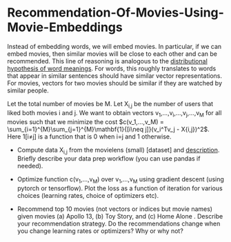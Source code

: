 # Recommendation-Of-Movies-Using-Movie-Embeddings
Instead of embedding words, we will embed movies. In particular, if we can embed movies, then similar movies will be close to each other and can be recommended. This line of reasoning is analogous to the [distributional hypothesis of word meanings](https://en.wikipedia.org/wiki/Distributional_semantics). For words, this roughly translates to words that appear in similar sentences should have similar vector representations. For movies, vectors for two movies should be similar if they are watched by similar people.

Let the total number of movies be M. Let X<sub>i,j</sub> be the number of users that liked both movies i and j. We want to obtain vectors v<sub>1</sub>,...,v<sub>i</sub>,...,v<sub>j</sub>,...,v<sub>M</sub> for all movies such that we minimize the cost $c(v_1,...,v_M) = \sum_{i=1}^{M}\sum_{j=1}^{M}\mathbf{1}{[i\neq j]}(v_i^Tv_j - X{i,j})^2$. Here 1[i≠j] is a function that is 0 when i=j and 1 otherwise.

  - Compute data X<sub>i,j</sub> from the movielens (small) [dataset] and [description](https://files.grouplens.org/datasets/movielens/ml-latest-small-README.html). Briefly describe your data prep workflow (you can use pandas if needed).

  - Optimize function c(v<sub>1</sub>,...,v<sub>M</sub>) over v<sub>1</sub>,...,v<sub>M</sub> using gradient descent (using pytorch or tensorflow). Plot the loss as a function of iteration for various choices (learning rates, choice of optimizers etc).

  - Recommend top 10 movies (not vectors or indices but movie names) given movies (a) Apollo 13, (b) Toy Story, and (c) Home Alone . Describe your recommendation strategy. Do the recommendations change when you change learning rates or optimizers? Why or why not?

